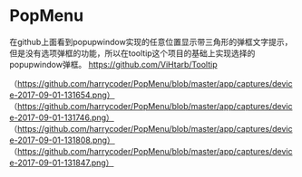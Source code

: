 # PopMenu
在github上面看到popupwindow实现的任意位置显示带三角形的弹框文字提示，
但是没有选项弹框的功能，所以在tooltip这个项目的基础上实现选择的popupwindow弹框。
https://github.com/ViHtarb/Tooltip


（https://github.com/harrycoder/PopMenu/blob/master/app/captures/device-2017-09-01-131654.png）
（https://github.com/harrycoder/PopMenu/blob/master/app/captures/device-2017-09-01-131746.png）
（https://github.com/harrycoder/PopMenu/blob/master/app/captures/device-2017-09-01-131808.png）
（https://github.com/harrycoder/PopMenu/blob/master/app/captures/device-2017-09-01-131847.png）
